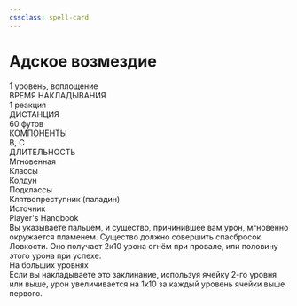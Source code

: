 ```yaml
---
cssclass: spell-card
---
```

<div class="spell-container">
	<div class="spell-header">
		<h1 class="spell-name">Адское возмездие</h1>
		<div class="spell-level">1 уровень, воплощение</div>
	</div>
    <div class="spell-grid">
    	<div class="stat-card">
    		<div class="stat-label">ВРЕМЯ НАКЛАДЫВАНИЯ</div>
    		<div class="stat-value">1 реакция</div>
    	</div>
    	<div class="stat-card">
    		<div class="stat-label">ДИСТАНЦИЯ</div>
    		<div class="stat-value">60 футов</div>
    	</div>
    	<div class="stat-card">
    		<div class="stat-label">КОМПОНЕНТЫ</div>
    		<div class="stat-value">В, С</div>
    	</div>
    	<div class="stat-card">
    		<div class="stat-label">ДЛИТЕЛЬНОСТЬ</div>
    		<div class="stat-value">Мгновенная</div>
    	</div>
    </div>
    <div class="spell-meta">
    	<div class="meta-grid">
    		<div class="meta-item">
    			<div class="meta-label">Классы</div>
    			<div class="meta-value">Колдун</div>
    		</div>
    		<div class="meta-item">
    			<div class="meta-label">Подклассы</div>
    			<div class="meta-value">Клятвопреступник (паладин)</div>
    		</div>
    		<div class="meta-item">
    			<div class="meta-label">Источник</div>
    			<div class="meta-value">Player's Handbook</div>
    		</div>
    	</div>
    </div>
    <div class="spell-description">
    	<div class="description-text">
    		Вы указываете пальцем, и существо, причинившее вам урон, мгновенно окружается пламенем. Существо должно совершить спасбросок Ловкости. Оно получает 2к10 урона огнём при провале, или половину этого урона при успехе.
    	</div>
    	<div class="higher-levels">
    		<div class="higher-levels-title">На больших уровнях</div>
    		<div class="higher-levels-text">
    			Если вы накладываете это заклинание, используя ячейку 2-го уровня или выше, урон увеличивается на 1к10 за каждый уровень ячейки выше первого.
    		</div>
    	</div>
    </div>
</div>
